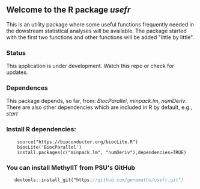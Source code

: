 ## Welcome to the R package _usefr_

This is an utility package where some useful functions frequently needed in the dowstream statistical analyses will be available.
The package started with the first two functions and other functions will be added "little by little".

### Status

   This application is under development. Watch this repo or check for updates.

### Dependences

This package depends, so far, from: _BiocParallel_, _minpack.lm_, _numDeriv_. There are also other dependencies which are included in R by default, e.g., _start_


### Install R dependencies:

```install
    source("https://bioconductor.org/biocLite.R")
    biocLite('BiocParallel')
    install.packages(c("minpack.lm", "numDeriv"),dependencies=TRUE)

```

### You can install MethylIT from PSU's GitHub

```install.p
   devtools::install_git("https://github.com/genomaths/usefr.git")

```
